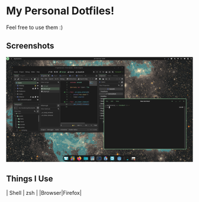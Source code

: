 # My Personal Dotfiles!
Feel free to use them :)

## Screenshots
![Cosmic Screenshot](misc/Cosmic.png)

## Things I Use
| Shell |  zsh  |
|Browser|Firefox|
